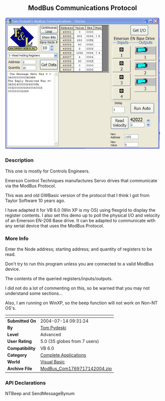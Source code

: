 ﻿<div align="center">

## ModBus Communications Protocol

<img src="PIC2004714103416323.jpg">
</div>

### Description

This one is mostly for Controls Engineers.

Emerson Control Techniques manufactures Servo drives that communicate via the ModBus Protocol.

This was and old GWBasic version of the protocol that I think I got from Taylor Software 10 years ago.

I have adapted it for VB 6.0 (Win XP is my OS) using flexgrid to display the register contents. I also set this demo up to poll the physical I/O and velocity of an Emerson EN-208 Base drive. It can be adapted to communicate with any serial device that uses the ModBus Protocol.
 
### More Info
 
Enter the Node address; starting address; and quantity of registers to be read.

Don't try to run this program unless you are connected to a valid ModBus device.

The contents of the queried registers/inputs/outputs.

I did not do a lot of commenting on this, so be warned that you may not understand some sections...

Also, I am running on WinXP, so the beep function will not work on Non-NT OS's.


<span>             |<span>
---                |---
**Submitted On**   |2004-07-14 09:31:24
**By**             |[Tom Pydeski](https://github.com/Planet-Source-Code/PSCIndex/blob/master/ByAuthor/tom-pydeski.md)
**Level**          |Advanced
**User Rating**    |5.0 (35 globes from 7 users)
**Compatibility**  |VB 6\.0
**Category**       |[Complete Applications](https://github.com/Planet-Source-Code/PSCIndex/blob/master/ByCategory/complete-applications__1-27.md)
**World**          |[Visual Basic](https://github.com/Planet-Source-Code/PSCIndex/blob/master/ByWorld/visual-basic.md)
**Archive File**   |[ModBus\_Com1769717142004\.zip](https://github.com/Planet-Source-Code/tom-pydeski-modbus-communications-protocol__1-54944/archive/master.zip)

### API Declarations

NTBeep and SendMessageBynum





